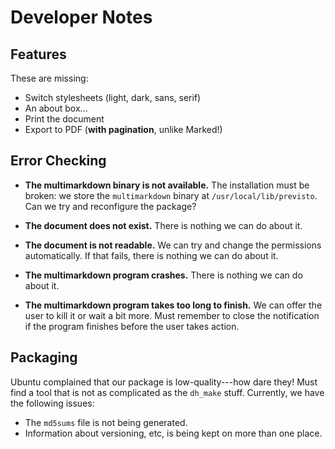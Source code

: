 Developer Notes
===============

Features
--------

These are missing:

- Switch stylesheets (light, dark, sans, serif)
- An about box...
- Print the document
- Export to PDF (**with pagination**, unlike Marked!)

Error Checking
--------------

- **The multimarkdown binary is not available.** The installation must be broken: we store the `multimarkdown` binary at `/usr/local/lib/previsto`. Can we try and reconfigure the package?

- **The document does not exist.** There is nothing we can do about it.

- **The document is not readable.** We can try and change the permissions automatically. If that fails, there is nothing we can do about it.

- **The multimarkdown program crashes.** There is nothing we can do about it.

- **The multimarkdown program takes too long to finish.** We can offer the user to kill it or wait a bit more. Must remember to close the notification if the program finishes before the user takes action.

Packaging
---------

Ubuntu complained that our package is low-quality---how dare they! Must find a tool that is not as complicated as the `dh_make` stuff. Currently, we have the following issues:

- The `md5sums` file is not being generated.
- Information about versioning, etc, is being kept on more than one place.

